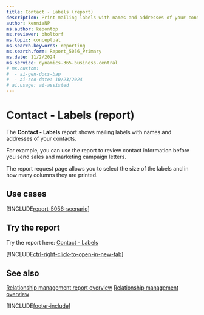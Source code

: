 ```yaml
---
title: Contact - Labels (report)
description: Print mailing labels with names and addresses of your contacts.
author: kennieNP
ms.author: kepontop
ms.reviewer: bholtorf
ms.topic: conceptual
ms.search.keywords: reporting
ms.search.form: Report_5056_Primary
ms.date: 11/2/2024
ms.service: dynamics-365-business-central
# ms.custom:
#  - ai-gen-docs-bap
#  - ai-seo-date: 10/23/2024
# ai.usage: ai-assisted
---
```


# Contact - Labels (report)

The **Contact - Labels** report shows mailing labels with names and addresses of your contacts. 

For example, you can use the report to review contact information before you send sales and marketing campaign letters.

The report request page allows you to select the size of the labels and in how many columns they are printed.


## Use cases

[!INCLUDE[report-5056-scenario](../includes/report-5056-scenario-include.md)]

<!-- 

Prompt

Below is a report in an ERP system. Provide 3-4 use cases for different personas working with project management or finance for projects.

Format like this:    
  
As a <persona>, use the report to    
* use case 1  
* use case 2    

Do not capitalize the persona names. 

Do not start lines with "Use the data to"

## Report name
Contact - Labels

## Report description


### What the report does

### Use cases


Please include your data sources and URLs

-->


## Try the report

Try the report here: [Contact - Labels](https://businesscentral.dynamics.com?report=5056)

[!INCLUDE[ctrl-right-click-to-open-in-new-tab](../includes/ctrl-right-click-to-open-in-new-tab.md)]

## See also

[Relationship management report overview](marketing-reports.md)
[Relationship management overview](marketing-relationship-management.md)

[!INCLUDE[footer-include](../includes/footer-banner.md)]